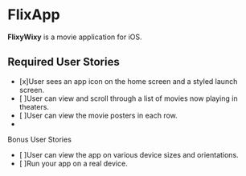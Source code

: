 # FlixApp
**FlixyWixy** is a movie application for iOS.

## Required User Stories

* [x]User sees an app icon on the home screen and a styled launch screen.
* [ ]User can view and scroll through a list of movies now playing in theaters.
* [ ]User can view the movie posters in each row.
* 
Bonus User Stories

* [ ]User can view the app on various device sizes and orientations.
* [ ]Run your app on a real device.
